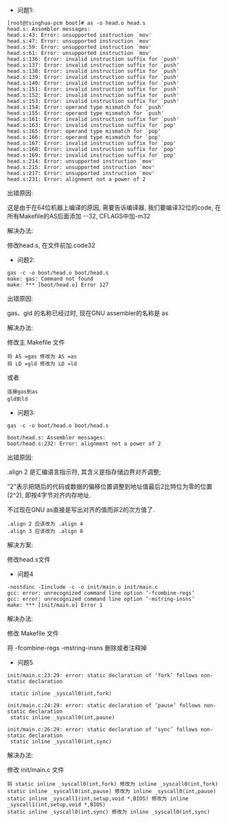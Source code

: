 - 问题1: 

```
[root@tsinghua-pcm boot]# as -o head.o head.s 
head.s: Assembler messages:
head.s:43: Error: unsupported instruction `mov'
head.s:47: Error: unsupported instruction `mov'
head.s:59: Error: unsupported instruction `mov'
head.s:61: Error: unsupported instruction `mov'
head.s:136: Error: invalid instruction suffix for `push'
head.s:137: Error: invalid instruction suffix for `push'
head.s:138: Error: invalid instruction suffix for `push'
head.s:139: Error: invalid instruction suffix for `push'
head.s:140: Error: invalid instruction suffix for `push'
head.s:151: Error: invalid instruction suffix for `push'
head.s:152: Error: invalid instruction suffix for `push'
head.s:153: Error: invalid instruction suffix for `push'
head.s:154: Error: operand type mismatch for `push'
head.s:155: Error: operand type mismatch for `push'
head.s:161: Error: invalid instruction suffix for `push'
head.s:163: Error: invalid instruction suffix for `pop'
head.s:165: Error: operand type mismatch for `pop'
head.s:166: Error: operand type mismatch for `pop'
head.s:167: Error: invalid instruction suffix for `pop'
head.s:168: Error: invalid instruction suffix for `pop'
head.s:169: Error: invalid instruction suffix for `pop'
head.s:214: Error: unsupported instruction `mov'
head.s:215: Error: unsupported instruction `mov'
head.s:217: Error: unsupported instruction `mov'
head.s:231: Error: alignment not a power of 2
```

出错原因: 

这是由于在64位机器上编译的原因, 需要告诉编译器, 我们要编译32位的code, 在所有Makefile的AS后面添加 --32, CFLAGS中加-m32

解决办法: 

修改head.s, 在文件前加.code32

- 问题2: 

```
gas -c -o boot/head.o boot/head.s
make: gas: Command not found
make: *** [boot/head.o] Error 127
```

出错原因: 

gas、gld 的名称已经过时, 现在GNU assembler的名称是 as


解决办法: 

修改主 Makefile 文件

```
将 AS =gas 修改为 AS =as
将 LD =gld 修改为 LD =ld
```

或者

```
连接gas到as 
gld到ld
```

- 问题3: 

```
gas -c -o boot/head.o boot/head.s

boot/head.s: Assembler messages:
boot/head.s:232: Error: alignment not a power of 2
```

出错原因: 

.align 2 是汇编语言指示符, 其含义是指存储边界对齐调整; 

”2"表示把随后的代码或数据的偏移位置调整到地址值最后2比特位为零的位置(2^2), 即按4字节对齐内存地址. 

不过现在GNU as直接是写出对齐的值而非2的次方值了. 

```
.align 2 应该改为 .align 4
.align 3 应该改为 .align 8
```

解决方案: 

修改head.s文件

- 问题4

```
-nostdinc -Iinclude -c -o init/main.o init/main.c
gcc: error: unrecognized command line option ‘-fcombine-regs’
gcc: error: unrecognized command line option ‘-mstring-insns’
make: *** [init/main.o] Error 1
```

解决办法: 

修改 Makefile 文件

将 -fcombine-regs -mstring-insns 删除或者注释掉 

- 问题5
 
```
init/main.c:23:29: error: static declaration of ‘fork’ follows non-static declaration

 static inline _syscall0(int,fork)

init/main.c:24:29: error: static declaration of ‘pause’ follows non-static declaration
 static inline _syscall0(int,pause)

init/main.c:26:29: error: static declaration of ‘sync’ follows non-static declaration
 static inline _syscall0(int,sync)
```

解决办法: 

修改 init/main.c 文件

```
将 static inline _syscall0(int,fork) 修改为 inline _syscall0(int,fork)
static inline _syscall0(int,pause) 修改为 inline _syscall0(int,pause)
static inline _syscall1(int,setup,void *,BIOS) 修改为 inline _syscall1(int,setup,void *,BIOS)
static inline _syscall0(int,sync) 修改为 inline _syscall0(int,sync)
```